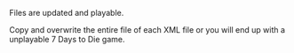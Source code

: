 Files are updated and playable.

Copy and overwrite the entire file of each XML file or you will end up with a unplayable 7 Days to Die game.
